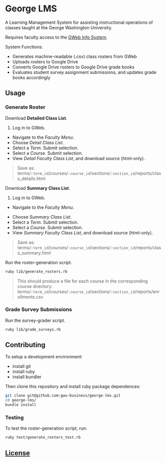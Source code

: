# George LMS

A Learning Management System
 for assisting instructional operations
 of classes taught at the George Washington University.

Requires faculty access to the [GWeb Info System](https://banweb.gwu.edu).

System Functions:

 + Generates machine-readable (.csv) class rosters from GWeb
 + Uploads rosters to Google Drive
 + Converts Google Drive rosters to Google Drive grade books
 + Evaluates student survey assignment submissions, and updates grade books accordingly

## Usage

### Generate Roster

Download **Detailed Class List**.

 1. Log in to GWeb.
 * Navigate to the *Faculty Menu*.
 * Choose *Detail Class List*.
 * Select a *Term*. Submit selection.
 * Select a *Course*. Submit selection.
 * View *Detail Faculty Class List*, and download source (html-only).

> Save as: terms/`:term_id`/courses/`:course_id`/sections/`:section_id`/reports/class_details.html

Download **Summary Class List**.

 1. Log in to GWeb.
 * Navigate to the *Faculty Menu*.
 + Choose *Summary Class List*.
 + Select a *Term*. Submit selection.
 + Select a *Course*. Submit selection.
 + View *Summary Faculty Class List*, and download source (html-only).

> Save as: terms/`:term_id`/courses/`:course_id`/sections/`:section_id`/reports/class_summary.html

Run the roster-generation script.

```` sh
ruby lib/generate_rosters.rb
````

> This should produce a file for each course in the corresponding course directory: terms/`:term_id`/courses/`:course_id`/sections/`:section_id`/reports/enrollments.csv

### Grade Survey Submissions

Run the survey-grader script.

```` sh
ruby lib/grade_surveys.rb
````

## Contributing

To setup a development environment:
 + install git
 + install ruby
 + install bundler

Then clone this repository and install ruby package dependences:

```` sh
git clone git@github.com:gwu-business/george-lms.git
cd george-lms/
bundle install
````

### Testing

To test the roster-generation script, run:

```` sh
ruby test/generate_rosters_test.rb
````

## [License](LICENSE)
